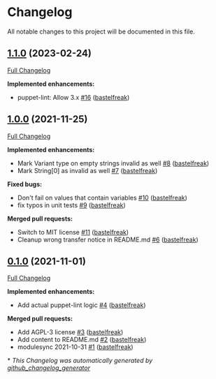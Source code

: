 # Changelog

All notable changes to this project will be documented in this file.

## [1.1.0](https://github.com/voxpupuli/puppet-lint-params_empty_string-check/tree/1.1.0) (2023-02-24)

[Full Changelog](https://github.com/voxpupuli/puppet-lint-params_empty_string-check/compare/1.0.0...1.1.0)

**Implemented enhancements:**

- puppet-lint: Allow 3.x [\#16](https://github.com/voxpupuli/puppet-lint-params_empty_string-check/pull/16) ([bastelfreak](https://github.com/bastelfreak))

## [1.0.0](https://github.com/voxpupuli/puppet-lint-params_empty_string-check/tree/1.0.0) (2021-11-25)

[Full Changelog](https://github.com/voxpupuli/puppet-lint-params_empty_string-check/compare/0.1.0...1.0.0)

**Implemented enhancements:**

- Mark Variant type on empty strings invalid as well [\#8](https://github.com/voxpupuli/puppet-lint-params_empty_string-check/pull/8) ([bastelfreak](https://github.com/bastelfreak))
- Mark String\[0\] as invalid as well [\#7](https://github.com/voxpupuli/puppet-lint-params_empty_string-check/pull/7) ([bastelfreak](https://github.com/bastelfreak))

**Fixed bugs:**

-  Don't fail on values that contain variables [\#10](https://github.com/voxpupuli/puppet-lint-params_empty_string-check/pull/10) ([bastelfreak](https://github.com/bastelfreak))
- fix typos in unit tests [\#9](https://github.com/voxpupuli/puppet-lint-params_empty_string-check/pull/9) ([bastelfreak](https://github.com/bastelfreak))

**Merged pull requests:**

- Switch to MIT license [\#11](https://github.com/voxpupuli/puppet-lint-params_empty_string-check/pull/11) ([bastelfreak](https://github.com/bastelfreak))
- Cleanup wrong transfer notice in README.md [\#6](https://github.com/voxpupuli/puppet-lint-params_empty_string-check/pull/6) ([bastelfreak](https://github.com/bastelfreak))

## [0.1.0](https://github.com/voxpupuli/puppet-lint-params_empty_string-check/tree/0.1.0) (2021-11-01)

[Full Changelog](https://github.com/voxpupuli/puppet-lint-params_empty_string-check/compare/ce94dbc949dde036d1b5274a12d3087f9cfdf519...0.1.0)

**Implemented enhancements:**

- Add actual puppet-lint logic [\#4](https://github.com/voxpupuli/puppet-lint-params_empty_string-check/pull/4) ([bastelfreak](https://github.com/bastelfreak))

**Merged pull requests:**

- Add AGPL-3 license [\#3](https://github.com/voxpupuli/puppet-lint-params_empty_string-check/pull/3) ([bastelfreak](https://github.com/bastelfreak))
- Add content to README.md [\#2](https://github.com/voxpupuli/puppet-lint-params_empty_string-check/pull/2) ([bastelfreak](https://github.com/bastelfreak))
- modulesync 2021-10-31 [\#1](https://github.com/voxpupuli/puppet-lint-params_empty_string-check/pull/1) ([bastelfreak](https://github.com/bastelfreak))



\* *This Changelog was automatically generated by [github_changelog_generator](https://github.com/github-changelog-generator/github-changelog-generator)*
